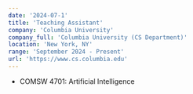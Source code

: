 ```yaml
---
date: '2024-07-1'
title: 'Teaching Assistant'
company: 'Columbia University'
company_full: 'Columbia University (CS Department)'
location: 'New York, NY'
range: 'September 2024 - Present'
url: 'https://www.cs.columbia.edu'
---
```


- COMSW 4701: Artificial Intelligence
